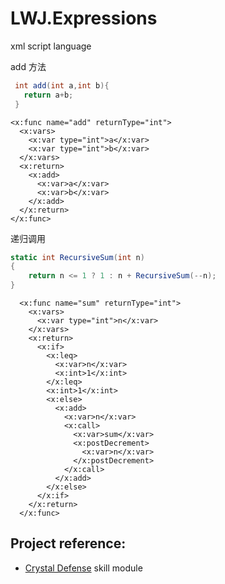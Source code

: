 ﻿# LWJ.Expressions
xml script language

add 方法
``` C#
 int add(int a,int b){
   return a+b;
 }
```
```
<x:func name="add" returnType="int">
  <x:vars>
    <x:var type="int">a</x:var>
    <x:var type="int">b</x:var>
  </x:vars>
  <x:return>
    <x:add>
      <x:var>a</x:var>
      <x:var>b</x:var>
    </x:add>
  </x:return>
</x:func>
```

递归调用
``` C#
static int RecursiveSum(int n)
{
    return n <= 1 ? 1 : n + RecursiveSum(--n);
}
```
```
  <x:func name="sum" returnType="int">
    <x:vars>
      <x:var type="int">n</x:var>
    </x:vars>
    <x:return>
      <x:if>
        <x:leq>
          <x:var>n</x:var>
          <x:int>1</x:int>
        </x:leq>
        <x:int>1</x:int>        
        <x:else>
          <x:add>
            <x:var>n</x:var>
            <x:call>
              <x:var>sum</x:var>
              <x:postDecrement>
                <x:var>n</x:var>
              </x:postDecrement>
            </x:call>
          </x:add>
        </x:else>
      </x:if>
    </x:return>
  </x:func>
```


## Project reference:
* [Crystal Defense](https://play.google.com/store/apps/details?id=com.lwj.crystaldefense) skill module
